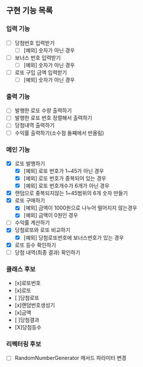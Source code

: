 ## 구현 기능 목록

### 입력 기능

- [ ] 당첨번호 입력받기
    -[ ] [예외] 숫자가 아닌 경우
- [ ] 보너스 번호 입력받기
    -[ ] [예외] 숫자가 아닌 경우
- [ ] 로또 구입 금액 입력받기
    -[ ] [예외] 숫자가 아닌 경우

### 출력 기능

- [ ] 발행한 로또 수량 출력하기
- [ ] 발행한 로또 번호 정렬해서 출력하기
- [ ] 당첨내역 출력하기
- [ ] 수익률 출력하기(소수점 둘째에서 반올림)

### 메인 기능

- [x] 로또 발행하기
    -[x] [예외] 로또 번호가 1~45가 아닌 경우
    -[x] [예외] 로또 번호가 중복되어 있는 경우
    -[x] [예외] 로또 번호개수가 6개가 아닌 경우
- [x] 랜덤으로 중복되지않는 1~45범위의 6개 숫자 만들기
- [x] 로또 구매하기
    -[x] [예외] 금액이 1000원으로 나누어 떨어지지 않는경우
    - [x] [예외] 금액이 0원인 경우
- [ ] 수익률 계산하기
- [x] 당첨로또와 로또 비교하기
    - [x] [예외] 당첨로또번호에 보너스번호가 있는 경우
- [x] 로또 등수 확인하기
- [ ] 당첨 내역(최종 결과) 확인하기

### 클래스 후보

- [x]로또번호
- [x]로또
- [ ]당첨로또
- [x]랜덤번호생성기
- [x]금액
- [ ]당첨결과
- [X]당첨등수

### 리펙터링 후보
- [ ] RandomNumberGenerator 메서드 파라미터 변경
